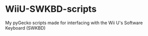 # WiiU-SWKBD-scripts
My pyGecko scripts made for interfacing with the Wii U's Software Keyboard (SWKBD)
